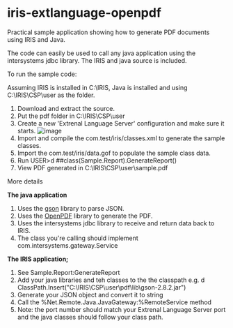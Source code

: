 # iris-extlanguage-openpdf

Practical sample application showing how to generate PDF documents using IRIS and Java.

The code can easily be used to call any java application using the intersystems jdbc library.
The IRIS and java source is included.

To run the sample code:

Assuming IRIS is installed in C:\IRIS, Java is installed and using C:\IRIS\CSP\user as the folder.

1. Download and extract the source.
2. Put the pdf folder in C:\IRIS\CSP\user   
3. Create a new 'Extrenal Language Server' configuration and make sure it starts.
![image](https://github.com/kolaval/iris-extlanguage-openpdf/assets/4124487/90d260db-2f4a-4fe9-93e2-6f2b8595f6fe)
4. Import and compile the com.test/iris/classes.xml to generate the sample classes.
5. Import the com.test/iris/data.gof to populate the sample class data.
6. Run USER>d ##class(Sample.Report).GenerateReport()
7. View PDF generated in C:\IRIS\CSP\user\sample.pdf



More details

**The java application**

1. Uses the [gson](https://github.com/google/gson) library to parse JSON.
2. Uses the [OpenPDF](https://github.com/LibrePDF/OpenPDF) library to generate the PDF.
3. Uses the intersystems jdbc library to receive and return data back to IRIS.
4. The class you're calling should implement com.intersystems.gateway.Service

**The IRIS application;**

1. See Sample.Report:GenerateReport
2. Add your java libraries and teh classes to the the classpath e.g. d ClassPath.Insert("C:\IRIS\CSP\user\pdf\lib\gson-2.8.2.jar")
3. Generate your JSON object and convert it to string
4. Call the %Net.Remote.Java.JavaGateway:%RemoteService method
5. Note: the port number should match your Extrenal Language Server port and the java classes should follow your class path.
